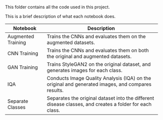 This folder contains all the code used in this project.

This is a brief description of what each notebook does.

| Notebook            | Description                                                                                      |
|---------------------|--------------------------------------------------------------------------------------------------|
| Augmented Training  | Trains the CNNs and evaluates them on the augmented datasets.                                    |
| CNN Training        | Trains the CNNs and evaluates them on both the original and augmented datasets.                  |
| GAN Training        | Trains StyleGAN2 on the original dataset, and generates images for each class.                   |
| IQA                 | Conducts Image Quality Analysis (IQA) on the original and generated images, and compares results.|
| Separate Classes    | Separates the original dataset into the different disease classes, and creates a folder for each class. |
